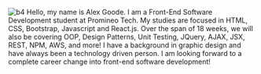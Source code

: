 ![b4](https://user-images.githubusercontent.com/118846944/207393094-15684414-f69c-4ad0-9f5a-fcfbbba6887f.jpg)
Hello, my name is Alex Goode. I am a Front-End Software Development student at Promineo Tech. My studies are focused in HTML, CSS, Bootstrap, Javascript and React.js. Over the span of 18 weeks, we will also be covering OOP, Design Patterns, Unit Testing, JQuery, AJAX, JSX, REST, NPM, AWS, and more! I have a background in graphic design and have always been a technology driven person. I am looking forward to a complete career change into front-end software development!
